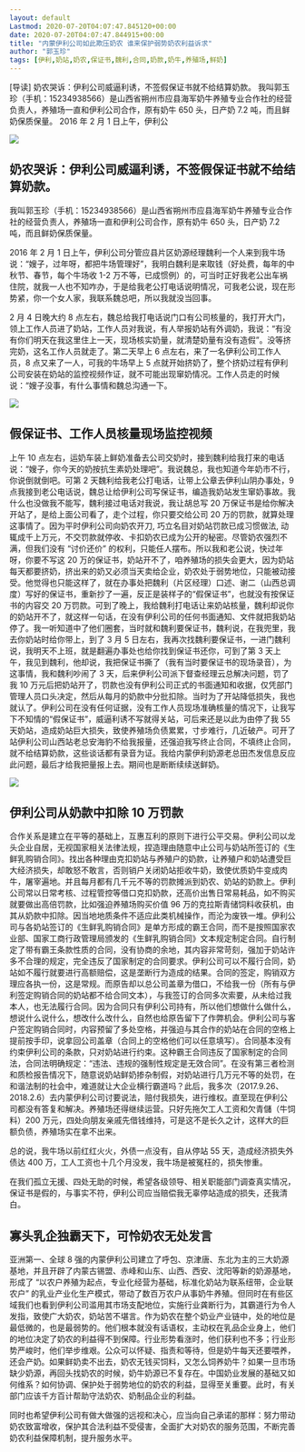```yaml
---
layout: default
Lastmod: 2020-07-20T04:07:47.845120+00:00
date: 2020-07-20T04:07:47.844915+00:00
title: "内蒙伊利公司如此欺压奶农 谁来保护弱势奶农利益诉求"
author: "郭玉珍"
tags: [伊利,奶站,奶农,保证书,魏利,合同,奶款,奶牛,养殖场,鲜奶]
---
```



\[导读\] 奶农哭诉：伊利公司威逼利诱，不签假保证书就不给结算奶款。 我叫郭玉珍（手机：15234938566）是山西省朔州市应县海军奶牛养殖专业合作社的经营负责人，养殖场一直和伊利公司合作，原有奶牛 650 头，日产奶 7.2 吨，而且鲜奶保质保量。 2016 年 2 月 1 日上午，伊利公

![](https://images.weserv.nl/?url=http%3A//www.zgzxbd.com/d/file/Biz/6/2018-03-08/94c837926a6e8bfb7b8d1639a831afff.jpg)

## 奶农哭诉：伊利公司威逼利诱，不签假保证书就不给结算奶款。

我叫郭玉珍（手机：15234938566）是山西省朔州市应县海军奶牛养殖专业合作社的经营负责人，养殖场一直和伊利公司合作，原有奶牛 650 头，日产奶 7.2 吨，而且鲜奶保质保量。

2016 年 2 月 1 日上午，伊利公司分管应县片区奶源经理魏利一个人来到我牛场说：“嫂子，过年呀，都把牛场管理好”，我明白魏利是来取钱（好处费，每年的中秋节、春节，每个牛场收 1-2 万不等，已成惯例）的，可当时正好我老公出车祸住院，就我一人也不知咋办，于是给我老公打电话说明情况，可我老公说，现在形势紧，你一个女人家，我联系魏总吧，所以我就没当回事。

2 月 4 日晚大约 8 点左右，魏总给我打电话说门口有公司核量的，我打开大门，领上工作人员进了奶站，工作人员对我说，有人举报奶站有外调奶，我说：“有没有你们明天在我这里住上一天，现场核实奶量，就清楚奶量有没有造假”。没等挤完奶，这名工作人员就走了。第二天早上 6 点左右，来了一名伊利公司工作人员，8 点又来了一人，可我的牛场早上 5 点就开始挤奶了，整个挤奶过程有伊利公司安装在奶站的监控视频作证，就不可能出现窜奶情况。工作人员走的时候说：“嫂子没事，有什么事情和魏总沟通一下。

![](https://images.weserv.nl/?url=http%3A//www.zgzxbd.com/d/file/Biz/6/2018-03-08/4dcc0451fdd78426a099fde07c60d2a6.jpg)

## 假保证书、工作人员核量现场监控视频

上午 10 点左右，运奶车装上鲜奶准备去公司交奶时，接到魏利给我打来的电话说：“嫂子，你今天的奶按抗生素奶处理吧”。我说魏总，我也知道今年奶市不行，你说倒就倒吧。可第 2 天魏利给我老公打电话，让带上公章去伊利山阴办事处，9 点我接到老公电话说，魏总让给伊利公司写保证书，编造我奶站发生窜奶事故。我什么也没做我不能写，魏利接过电话对我说，我让胡总写 20 万保证书是给你解决开站了，是给上面公司看了，走个过程，你只要交给公司 20 万的罚款，就算处理这事情了。因为平时伊利公司向奶农开刀, 巧立名目对奶站罚款已成习惯做法, 动辄成千上万元，不交罚款就停收、卡扣奶农已成为公开的秘密。尽管奶农强烈不满，但我们没有 “讨价还价” 的权利，只能任人摆布。所以我和老公说，快过年呀，你要不写这 20 万的保证书，奶站开不了，咱养殖场的损失会更大，因为奶站每天都要挤奶，挤出来的奶又必须当天卖给企业，奶农处于弱势地位，只能被动接受。他觉得也只能这样了，就在办事处把魏利（片区经理）口述、谢二（山西总调度）写好的保证书，重新抄了一遍，反正是装样子的“假保证书”，也就没有按保证书的内容交 20 万罚款。可到了晚上，我给魏利打电话让来奶站核量，魏利却说你的奶站开不了，就这样一句话，在没有伊利公司的任何书面通知、文件就把我奶站停了。我一听知道中了他们圈套，当时就和魏利要保证书，魏利说，在我兜里，我去你奶站时给你带上，到了 3 月 5 日左右，我再次找魏利要保证书，一进门魏利说，我明天不上班，就是翻遍办事处也给你找到保证书还你，可到了第 3 天上午，我见到魏利，他却说，我把保证书撕了（我有当时要保证书的现场录音），为这事情，我和魏利吵闹了 3 天，后来伊利公司派下督查经理云总解决问题，罚了我 10 万元后把奶站开了，罚款也没有伊利公司正式的书面通知和收据，仅凭部门管理人员口头决定，然后从每月的奶款中分批扣除。当时为了开站降低损失，我也就认了。伊利公司在没有任何证据，没有工作人员现场准确核量的情况下，让我写下不知情的“假保证书”，威逼利诱不写就得关站，可后来还是以此为由停了我 55 天奶站，造成奶站巨大损失，致使养殖场负债累累，寸步难行，几近破产。可开了站伊利公司山西站老总安海豹不给我报量，还强迫我写终止合同，不填终止合同，就不给结算奶款，这些谈话都有录音为证。我给内蒙伊利奶源老总田杰发信息反应此问题，最后才给我把量报上去。期间也是断断续续送鲜奶。

![](https://images.weserv.nl/?url=http%3A//www.zgzxbd.com/d/file/Biz/6/2018-03-08/1d6baa1cd04ca21ded146567031923b9.jpg)

## 伊利公司从奶款中扣除 10 万罚款

合作关系是建立在平等的基础上，互惠互利的原则下进行公平交易。伊利公司以龙头企业自居，无视国家相关法律法规，捏造理由随意中止公司与奶站所签订的《生鲜乳购销合同》。找出各种理由克扣奶站与养殖户的奶款，让养殖户和奶站遭受巨大经济损失，却敢怒不敢言，否则销户关闭奶站拒收牛奶，致使优质奶牛变成肉牛，屠宰遍地。并且每月都有几千元不等的罚款摊派到奶农、奶站的奶款上。伊利公司常以日常考核、过程管控等借口克扣奶款，还高价出售日常易耗品，如不购买就要做出高倍罚款，比如强迫养殖场购买价值 96 万的克拉斯青储饲料收获机，由其从奶款中扣除。因当地地质条件不适应此类机械操作，而沦为废铁一堆。伊利公司与各奶站签订的《生鲜乳购销合同》是单方形成的霸王合同，而不是按照国家农业部、国家工商行政管理局颁发的《生鲜乳购销合同》文本规定制定合同。自行制定了带有霸王条款性质的合同，没有协商的余地，其内容非常苛刻，强加于奶站许多不合理的规定，完全违反了国家制定的合同要求。伊利公司可以不履行合同，奶站如不履行就要进行高额赔偿，这是垄断行为造成的结果。合同的签定，购销双方理应各执一份，这是常规。而原告却以总公司盖章为借口，不给我一份（所有与伊利签定购销合同的奶站都不给合同文本），与我签订的合同多次索要，从未给过我本人，也无法履行合同。因为合同只有伊利公司持有，所以他们想做什么做什么，想说什么说什么，想改什么改什么，自然也给原告留下了作弊机会。伊利公司与客户签定购销合同时，内容预留了多处空格，并强迫与其合作的奶站在合同的空格上提前按手印，说拿回公司盖章（合同上的空格他们可以任意填写）。合同基本没有约束伊利公司的条款，只对奶站进行约束。这种霸王合同违反了国家制定的合同法，合同法明确规定：“违法、违规的强制性规定是无效合同”。在没有第三者检测和质检报告情况下，随意说奶站鲜奶掺杂制假，对奶站进行几万元不等的处罚，在和谐法制的社会中，难道就让大企业横行霸道吗？此后，我多次（2017.9.26、2018.2.6）去内蒙伊利公司讨要说法，赔付我损失，进行维权。直至现在伊利公司都没有答复和解决。养殖场还得继续运营。只好先拖欠工人工资和欠青儲（牛饲料）200 万元，四处向朋友亲戚先借钱维持，可是这不是长久之计，这样大的巨额负债，养殖场实在拿不出来。

总的说，我牛场以前红红火火，外债一点没有，自从停站 55 天，造成经济损失外债达 400 万，工人工资也十几个月没发，我牛场是被冤枉的，损失惨重。

在我们孤立无援、四处无助的时候，希望各级领导、相关职能部门调查真实情况，保证书是假的，与事实不符，伊利公司应当赔偿我无辜停站造成的损失，还我清白。

## 寡头乳企独霸天下，可怜奶农无处发言

亚洲第一、全球 8 强的内蒙伊利公司建立了呼包、京津唐、东北为主的三大奶源基地，并且开辟了内蒙古锡盟、赤峰和山东、山西、西安、沈阳等新的奶源基地，形成了 “以农户养殖为起点，专业化经营为基础，标准化奶站为联系纽带，企业联农户” 的乳业产业化生产模式，带动了数百万农户从事奶牛养殖。但同时在有些区域我们也看到伊利公司滥用其市场支配地位，实施行业龚断行为，其霸道行为令人发指，致使广大奶农，奶站苦不堪言。作为奶农在整个奶业产业链中，处的地位是最低微的，也是最弱势的。他们根本就没有话语权，主动权在乳品企业身上，他们的地位决定了奶农的利益得不到保障。行业形势看涨时，他们获利也不多；行业形势严峻时，他们举步维艰。公众可以怀疑、指责和等待，但是奶牛每天还要喂养，还会产奶。如果鲜奶卖不出去，奶农无钱买饲料，又怎么饲养奶牛？如果一旦市场缺少奶源，再回头找奶农的时候，奶牛奶源已不复存在。中国奶业发展的基础又如何维系？如何协调、保护处于弱势地位的奶农的利益，显得至关重要。此时，有关部门应该千方百计帮助守法奶农、奶制品企业的利益。

同时也希望伊利公司有做大做强的远视和决心，应当向自己承诺的那样：努力带动奶农致富增收，保护其合法利益不受侵害，全面扩大对奶农的服务范围，不断完善奶农利益保障机制，提升服务水平。

